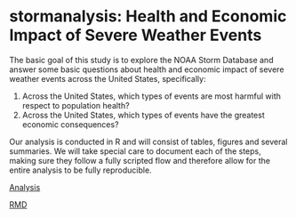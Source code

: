 # stormanalysis: Health and Economic Impact of Severe Weather Events

The basic goal of this study is to explore the NOAA Storm Database and answer some basic questions about health and economic impact of severe weather events across the United States, specifically:

1. Across the United States, which types of events are most harmful with respect to population health?
2. Across the United States, which types of events have the greatest economic consequences?

Our analysis is conducted in R and will consist of tables, figures and several summaries. We will take special care to document each of the steps, making sure they follow a fully scripted flow and therefore allow for the entire analysis to be fully reproducible.


[Analysis](http://rpubs.com/jfaleiro/severeweatherimpact "Health and Economic Impact of Severe Weather Events")

[RMD](stormanalysis.Rmd "storm analysis")
